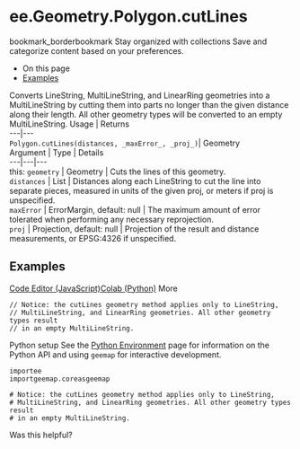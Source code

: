  
#  ee.Geometry.Polygon.cutLines
bookmark_borderbookmark Stay organized with collections  Save and categorize content based on your preferences.
  * On this page
  * [Examples](https://developers.google.com/earth-engine/apidocs/ee-geometry-polygon-cutlines#examples)


Converts LineString, MultiLineString, and LinearRing geometries into a MultiLineString by cutting them into parts no longer than the given distance along their length. All other geometry types will be converted to an empty MultiLineString.
Usage | Returns  
---|---  
`Polygon.cutLines(distances, _maxError_, _proj_)`|  Geometry  
Argument | Type | Details  
---|---|---  
this: `geometry` | Geometry | Cuts the lines of this geometry.  
`distances` | List | Distances along each LineString to cut the line into separate pieces, measured in units of the given proj, or meters if proj is unspecified.  
`maxError` | ErrorMargin, default: null | The maximum amount of error tolerated when performing any necessary reprojection.  
`proj` | Projection, default: null | Projection of the result and distance measurements, or EPSG:4326 if unspecified.  
## Examples
[Code Editor (JavaScript)](https://developers.google.com/earth-engine/apidocs/ee-geometry-polygon-cutlines#code-editor-javascript-sample)[Colab (Python)](https://developers.google.com/earth-engine/apidocs/ee-geometry-polygon-cutlines#colab-python-sample) More
```
// Notice: the cutLines geometry method applies only to LineString,
// MultiLineString, and LinearRing geometries. All other geometry types result
// in an empty MultiLineString.
```
Python setup
See the [ Python Environment](https://developers.google.com/earth-engine/guides/python_install) page for information on the Python API and using `geemap` for interactive development.
```
importee
importgeemap.coreasgeemap
```
```
# Notice: the cutLines geometry method applies only to LineString,
# MultiLineString, and LinearRing geometries. All other geometry types result
# in an empty MultiLineString.
```

Was this helpful?
